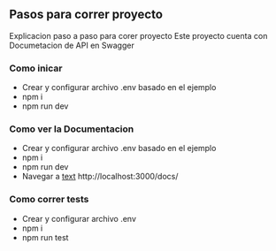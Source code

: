 ## Pasos para correr proyecto
Explicacion paso a paso para corer proyecto
Este proyecto cuenta con Documetacion de API en Swagger

### Como inicar

- Crear y configurar archivo .env basado en el ejemplo
- npm i
- npm run dev

### Como ver la Documentacion

- Crear y configurar archivo .env basado en el ejemplo
- npm i
- npm run dev
- Navegar a [text](http://localhost:3000/docs/) http://localhost:3000/docs/

### Como correr tests

- Crear y configurar archivo .env
- npm i
- npm run test
